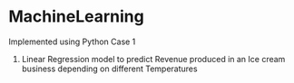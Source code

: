 # MachineLearning 
Implemented using Python
Case 1
1. Linear Regression model to predict Revenue produced in an Ice cream business depending on different Temperatures 